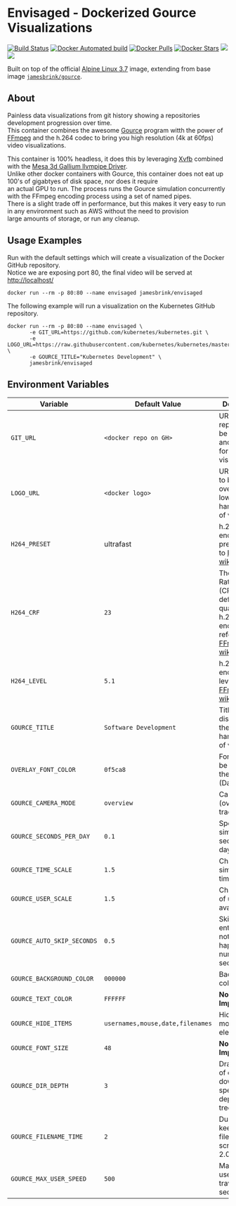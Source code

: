 # Envisaged - Dockerized Gource Visualizations

[![Build Status](https://travis-ci.org/jamesbrink/envisaged.svg?branch=master)](https://travis-ci.org/jamesbrink/envisaged) [![Docker Automated build](https://img.shields.io/docker/automated/jamesbrink/envisaged.svg)](https://hub.docker.com/r/jamesbrink/envisaged/) [![Docker Pulls](https://img.shields.io/docker/pulls/jamesbrink/envisaged.svg)](https://hub.docker.com/r/jamesbrink/envisaged/) [![Docker Stars](https://img.shields.io/docker/stars/jamesbrink/envisaged.svg)](https://hub.docker.com/r/jamesbrink/envisaged/) [![](https://images.microbadger.com/badges/image/jamesbrink/envisaged.svg)](https://microbadger.com/images/jamesbrink/envisaged "Get your own image badge on microbadger.com") [![](https://images.microbadger.com/badges/version/jamesbrink/envisaged.svg)](https://microbadger.com/images/jamesbrink/envisaged "Get your own version badge on microbadger.com")

Built on top of the official [Alpine Linux 3.7][alpine linux image] image, extending from base image [`jamesbrink/gource`][jamesbrink/gource].  

## About

Painless data visualizations from git history showing a repositories development progression over time.  
This container combines the awesome [Gource][gource] program witth the power of [FFmpeg][ffmpeg_home] and the h.264 codec to bring you high resolution (4k at 60fps) video visualizations.

This container is 100% headless, it does this by leveraging [Xvfb][xvfb] combined with the [Mesa 3d Gallium llvmpipe Driver][mesa].  
Unlike other docker containers with Gource, this container does not eat up 100's of gigabtyes of disk space, nor does it require  
an actual GPU to run. The process runs the Gource simulation concurrently with the FFmpeg encoding process using a set of named pipes.  
There is a slight trade off in performance, but this makes it very easy to run in any environment such as AWS without the need to provision  
large amounts of storage, or run any cleanup.

## Usage Examples

Run with the default settings which will create a visualization of the Docker GitHub repository.  
Notice we are exposing port 80, the final video will be served at <http://localhost/>  

```shell
docker run --rm -p 80:80 --name envisaged jamesbrink/envisaged
```

The following example will run a visualization on the Kubernetes GitHub repository.

```shell
docker run --rm -p 80:80 --name envisaged \
       -e GIT_URL=https://github.com/kubernetes/kubernetes.git \
       -e LOGO_URL=https://raw.githubusercontent.com/kubernetes/kubernetes/master/logo/logo.png \
       -e GOURCE_TITLE="Kubernetes Development" \
       jamesbrink/envisaged
```

## Environment Variables

| Variable                   | Default Value                    | Description                                                                                                 |
| -------------------------- | -------------------------------- | ----------------------------------------------------------------------------------------------------------- |
| `GIT_URL`                  | `<docker repo on GH>`            | URL of git repository to be cloned and analyzed for visualization.                                          |
| `LOGO_URL`                 | `<docker logo>`                  | URL of logo to be overlayed in lower right hand corner of video.                                            |
| `H264_PRESET`              | ultrafast                        | h.264 encoding preset. refer to [FFmpeg's wiki][ffmpeg].                                                    |
| `H264_CRF`                 | `23`                             | The Constant Rate Factor (CRF) is the default quality for h.264 encoding. refer to [FFmpeg's wiki][ffmpeg]. |
| `H264_LEVEL`               | `5.1`                            | h.264 encoding level. Refer to [FFmpeg's wiki][ffmpeg].                                                     |
| `GOURCE_TITLE`             | `Software Development`           | Title to be displayed in the lower left hand corner of video.                                               |
| `OVERLAY_FONT_COLOR`       | `0f5ca8`                         | Font color to be used on the overlay (Date only).                                                           |
| `GOURCE_CAMERA_MODE`       | `overview`                       | Camera mode (overview, track).                                                                              |
| `GOURCE_SECONDS_PER_DAY`   | `0.1`                            | Speed of simulation in seconds per day.                                                                     |
| `GOURCE_TIME_SCALE`        | `1.5`                            | Change simulation time scale.                                                                               |
| `GOURCE_USER_SCALE`        | `1.5`                            | Change scale of user avatars.                                                                               |
| `GOURCE_AUTO_SKIP_SECONDS` | `0.5`                            | Skip to next entry if nothing happens for a number of seconds.                                              |
| `GOURCE_BACKGROUND_COLOR`  | `000000`                         | Background color in hex.                                                                                    |
| `GOURCE_TEXT_COLOR`        | `FFFFFF`                         | **Not Implemented.**                                                                                        |
| `GOURCE_HIDE_ITEMS`        | `usernames,mouse,date,filenames` | Hide one or more display elements                                                                           |
| `GOURCE_FONT_SIZE`         | `48`                             | **Not Implemented.**                                                                                        |
| `GOURCE_DIR_DEPTH`         | `3`                              | Draw names of directories down to a specific depth in the tree.                                             |
| `GOURCE_FILENAME_TIME`     | `2`                              | Duration to keep filenames on screen (>= 2.0).                                                              |
| `GOURCE_MAX_USER_SPEED`    | `500`                            | Max speed users can travel per second.                                                                      |

[alpine linux image]: https://github.com/gliderlabs/docker-alpine

[gource]: https://github.com/acaudwell/Gource

[ffmpeg_home]: https://www.ffmpeg.org/

[xvfb]: https://www.x.org/archive/X11R7.6/doc/man/man1/Xvfb.1.xhtml

[mesa]: https://www.mesa3d.org/llvmpipe.html

[ffmpeg]: https://trac.ffmpeg.org/wiki/Encode/H.264

[jamesbrink/gource]: https://github.com/jamesbrink/docker-gource
